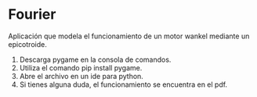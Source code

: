 # Fourier
Aplicación que modela el funcionamiento de un motor wankel mediante un epicotroide.

1. Descarga pygame en la consola de comandos.
2. Utiliza el comando pip install pygame.
3. Abre el archivo en un ide para python.
4. Si tienes alguna duda, el funcionamiento se encuentra en el pdf.
